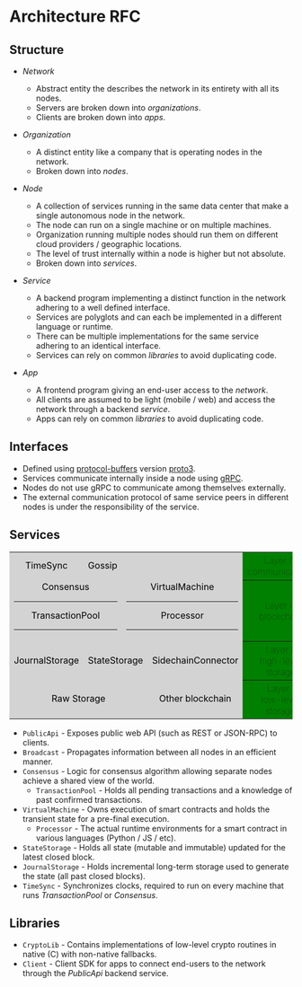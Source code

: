 # Architecture RFC

## Structure

* *Network*
  * Abstract entity the describes the network in its entirety with all its nodes.
  * Servers are broken down into *organizations*.
  * Clients are broken down into *apps*.

* *Organization*
  * A distinct entity like a company that is operating nodes in the network.
  * Broken down into *nodes*.

* *Node*
  * A collection of services running in the same data center that make a single autonomous node in the network.
  * The node can run on a single machine or on multiple machines.
  * Organization running multiple nodes should run them on different cloud providers / geographic locations.
  * The level of trust internally within a node is higher but not absolute.
  * Broken down into *services*.

* *Service*
  * A backend program implementing a distinct function in the network adhering to a well defined interface.
  * Services are polyglots and can each be implemented in a different language or runtime.
  * There can be multiple implementations for the same service adhering to an identical interface.
  * Services can rely on common *libraries* to avoid duplicating code.

* *App*
  * A frontend program giving an end-user access to the *network*.
  * All clients are assumed to be light (mobile / web) and access the network through a backend *service*.
  * Apps can rely on common *libraries* to avoid duplicating code.

## Interfaces

  * Defined using [protocol-buffers](https://developers.google.com/protocol-buffers/docs/overview) version [proto3](https://developers.google.com/protocol-buffers/docs/proto3).
  * Services communicate internally inside a node using [gRPC](https://grpc.io/).
  * Nodes do not use gRPC to communicate among themselves externally.
  * The external communication protocol of same service peers in different nodes is under the responsibility of the service.

## Services
<table class="arch-table" style="width:100%">
  <tr>
    <td style="width:16%;height:50px;text-align:center;background:lightgrey;color:black">TimeSync</td>
    <td style="width:16%;height:50px;text-align:center;background:lightgrey;color:black">Gossip</td>
    <td style="width:16%;height:50px;text-align:center;background:lightgrey;color:black" colspan="3"></td>
    <th style="width:16%;borders:none;background:green;font-weight:100">Layer IV<br>communications</th>
  </tr>
  <tr>
    <td style="width:16%;height:50px;text-align:center;background:lightgrey;color:black" colspan="2">
      Consensus
      <table class="arch-table">
      <tr>
        <td style="width:16%;height:50px;text-align:center;background:lightgrey;color:black">TransactionPool</td>
      </tr>
      </table>
    </td>
    <td style="width:16%;height:50px;text-align:center;background:lightgrey;color:black" colspan="3">
      VirtualMachine
      <table class="arch-table">
      <tr>
        <td style="width:16%;height:50px;text-align:center;background:lightgrey;color:black">Processor</td>
      </tr>
      </table>
    </td>
    <th style="width:16%;borders:none;background:green;font-weight:100">Layer III<br>blockchain</th>
  </tr>
  <tr>
    <td style="width:16%;height:50px;text-align:center;background:lightgrey;color:black">JournalStorage</td>
    <td style="width:16%;height:50px;text-align:center;background:lightgrey;color:black" colspan="3">StateStorage</td>
    <td style="width:16%;height:50px;text-align:center;background:lightgrey;color:black" class="not-implemented">SidechainConnector</td>
    <th style="width:16%;borders:none;background:green;font-weight:100">Layer II<br>high-level storage</th>
  </tr>
  <tr>
    <td style="width:16%;height:50px;text-align:center;background:lightgrey;color:black" colspan="4">Raw Storage</td>
    <td style="width:16%;height:50px;text-align:center;background:lightgrey;color:black" class="not-implemented">Other blockchain</td>
    <th style="width:16%;borders:none;background:green;font-weight:100">Layer I<br>low-level storage</th>
  </tr>
</table>


  * `PublicApi` - Exposes public web API (such as REST or JSON-RPC) to clients.
  * `Broadcast` - Propagates information between all nodes in an efficient manner.
  * `Consensus` - Logic for consensus algorithm allowing separate nodes achieve a shared view of the world.
    * `TransactionPool` - Holds all pending transactions and a knowledge of past confirmed transactions.
  * `VirtualMachine` - Owns execution of smart contracts and holds the transient state for a pre-final execution.
    * `Processor` - The actual runtime environments for a smart contract in various languages (Python / JS / etc).
  * `StateStorage` - Holds all state (mutable and immutable) updated for the latest closed block.
  * `JournalStorage` - Holds incremental long-term storage used to generate the state (all past closed blocks).
  * `TimeSync` - Synchronizes clocks, required to run on every machine that runs       *TransactionPool* or *Consensus*.

## Libraries

  * `CryptoLib` - Contains implementations of low-level crypto routines in native (C) with non-native fallbacks.
  * `Client` - Client SDK for apps to connect end-users to the network through the *PublicApi* backend service.

